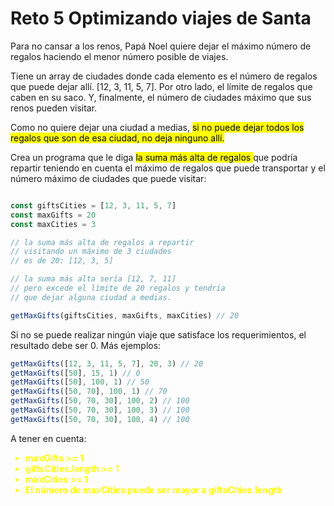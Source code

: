 # Reto 5 Optimizando viajes de Santa

Para no cansar a los renos, Papá Noel quiere dejar el máximo número de regalos haciendo el menor número posible de viajes.

Tiene un array de ciudades donde cada elemento es el número de regalos que puede dejar allí. [12, 3, 11, 5, 7]. Por otro lado, el límite de regalos que caben en su saco. Y, finalmente, el número de ciudades máximo que sus renos pueden visitar.

Como no quiere dejar una ciudad a medias, <mark style="background-color: #FFFF00"> si no puede dejar todos los regalos que son de esa ciudad, no deja ninguno allí.</mark>

Crea un programa que le diga <mark style="background-color: #FFFF00">la suma más alta de regalos </mark> que podría repartir teniendo en cuenta el máximo de regalos que puede transportar y el número máximo de ciudades que puede visitar:

```javascript

const giftsCities = [12, 3, 11, 5, 7]
const maxGifts = 20
const maxCities = 3

// la suma más alta de regalos a repartir
// visitando un máximo de 3 ciudades
// es de 20: [12, 3, 5]

// la suma más alta sería [12, 7, 11]
// pero excede el límite de 20 regalos y tendría
// que dejar alguna ciudad a medias.

getMaxGifts(giftsCities, maxGifts, maxCities) // 20

```

Si no se puede realizar ningún viaje que satisface los requerimientos, el resultado debe ser 0. Más ejemplos:

```javascript
getMaxGifts([12, 3, 11, 5, 7], 20, 3) // 20
getMaxGifts([50], 15, 1) // 0
getMaxGifts([50], 100, 1) // 50
getMaxGifts([50, 70], 100, 1) // 70
getMaxGifts([50, 70, 30], 100, 2) // 100
getMaxGifts([50, 70, 30], 100, 3) // 100
getMaxGifts([50, 70, 30], 100, 4) // 100

```
A tener en cuenta:

<b style="color: yellow">
    <ul>
        <li>maxGifts >= 1</li>
        <li>giftsCities.length >= 1</li>
        <li>maxCities >= 1</li>
        <li>El número de maxCities puede ser mayor a giftsCities.length</li>
    </ul>
</b>